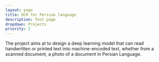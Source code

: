 ```yaml
---
layout: page
title: OCR for Persian language
description: Test page
dropdown: Projects
priority: 2
---
```


The project aims at to design a deep learning model that can read
handwritten or printed text into machine-encoded text, whether from a scanned document, a photo of a document in Persian Language.
